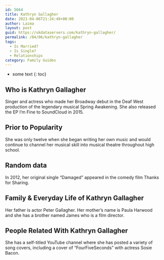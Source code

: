 ```yaml
---
id: 5664
title: Kathryn Gallagher
date: 2021-04-06T21:24:49+00:00
author: Laima
layout: post
guid: https://ukdataservers.com/kathryn-gallagher/
permalink: /04/06/kathryn-gallagher
tags:
  - Is Married?
  - Is Single?
  - Relationships
category: Family Guides
---
```


* some text
{: toc}


## Who is Kathryn Gallagher
                  
                  
                  
Singer and actress who made her Broadway debut in the Deaf West production of the legendary musical Spring Awakening. She also released the EP I&#8217;m Fine to SoundCloud in 2015.
                  
              
            
              
            
                
                
                
## Prior to Popularity
                  
                  
                  
She was only twelve when she began writing her own music and would continue to channel her musical skill into musical theatre throughout high school.
                  
              
            
              
            
                
                
                
## Random data
                  
                  
                  
In 2012, her original single &#8220;Damaged&#8221; appeared in the comedy film Thanks for Sharing.
                  
              
            
              
            
                
                
                
## Family & Everyday Life of Kathryn Gallagher
                  
                  
                  
Her father is actor Peter Gallagher. Her mother&#8217;s name is Paula Harwood and she has a brother named James who is a film director.
                  
              
            
              
            
                
                
                
## People Related With Kathryn Gallagher
                  
                  
                  
She has a self-titled YouTube channel where she has posted a variety of song covers, including a cover of &#8220;FourFiveSeconds&#8221; with actress Sosie Bacon. 
                  
              
            
              
            
                
              
            
              
              
            
            
              
            
          
          
          
